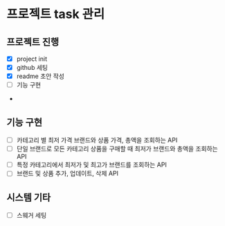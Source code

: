 # 프로젝트 task 관리
## 프로젝트 진행
- [x] project init
- [x] github 세팅
- [x] readme 초안 작성
- [ ] 기능 구현
- 
## 기능 구현
- [ ] 카테고리 별 최저 가격 브랜드와 상품 가격, 총액을 조회하는 API
- [ ] 단일 브랜드로 모든 카테고리 상품을 구매할 때 최저가 브랜드와 총액을 조회하는 API
- [ ] 특정 카테고리에서 최저가 및 최고가 브랜드를 조회하는 API
- [ ] 브랜드 및 상품 추가, 업데이트, 삭제 API

## 시스템 기타
- [ ] 스웨거 세팅
